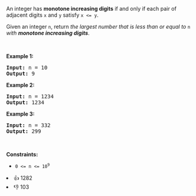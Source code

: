 <p>An integer has <strong>monotone increasing digits</strong> if and only if each pair of adjacent digits <code>x</code> and <code>y</code> satisfy <code>x &lt;= y</code>.</p>

<p>Given an integer <code>n</code>, return <em>the largest number that is less than or equal to </em><code>n</code><em> with <strong>monotone increasing digits</strong></em>.</p>

<p>&nbsp;</p> 
<p><strong class="example">Example 1:</strong></p>

<pre>
<strong>Input:</strong> n = 10
<strong>Output:</strong> 9
</pre>

<p><strong class="example">Example 2:</strong></p>

<pre>
<strong>Input:</strong> n = 1234
<strong>Output:</strong> 1234
</pre>

<p><strong class="example">Example 3:</strong></p>

<pre>
<strong>Input:</strong> n = 332
<strong>Output:</strong> 299
</pre>

<p>&nbsp;</p> 
<p><strong>Constraints:</strong></p>

<ul> 
 <li><code>0 &lt;= n &lt;= 10<sup>9</sup></code></li> 
</ul>

<div><li>👍 1282</li><li>👎 103</li></div>